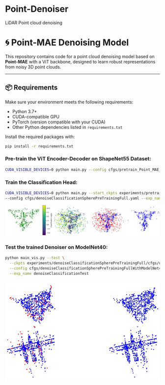 # Point-Denoiser
LiDAR Point cloud denoising

# 🌀 Point-MAE Denoising Model

This repository contains code for a point cloud denoising model based on **Point-MAE** with a ViT backbone, designed to learn robust representations from noisy 3D point clouds.

---

## 📦 Requirements

Make sure your environment meets the following requirements:

- Python 3.7+
- CUDA-compatible GPU
- PyTorch (version compatible with your CUDA)
- Other Python dependencies listed in `requirements.txt`

Install the required packages with:

```bash
pip install -r requirements.txt
```
### Pre-train the ViT Encoder-Decoder on ShapeNet55 Dataset:
```bash
CUDA_VISIBLE_DEVICES=0 python main.py --config cfgs/pretrain_Point_MAE_ViT.yaml --exp_name pretrain_ViT_Transformer
```

### Train the Classification Head:
```bash
CUDA_VISIBLE_DEVICES=0 python main.py --start_ckpts experiments/pretrain_Point_MAE_ViT/cfgs/pretrain_ViT_Transformer/ckpt-last.pth
--config cfgs/denoiseClassificationSpherePreTrainingFull.yaml --exp_name denoiseClassification
```
![Results](Denoising_pic.jpg)

### Test the trained Denoiser on ModelNet40:
```bash
python main_vis.py --test \
  --ckpts experiments/denoiseClassificationSpherePreTrainingFull/cfgs/denoiseClassification/ckpt-last.pth \
  --config cfgs/denoiseClassificationSpherePreTrainingFullWithModelNet40.yaml \
  --exp_name denoiseClassificationTest
```
![Results](Denoising_pic_2.jpg)



